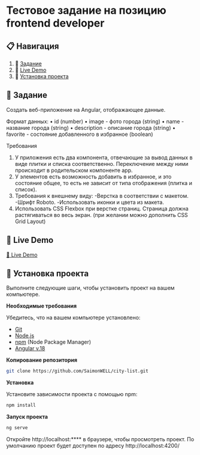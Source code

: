 # Тестовое задание на позицию frontend developer

## 📋 <a name="table">Навигация</a>

1. 🚨 [Задание](#task)
2. 🚀 [Live Demo](#demo)
3. 🤸 [Установка проекта](#quick-start)

## <a name="task">🚨 Задание </a>

Создать веб-приложение на Angular, отображающее данные.

Формат данных:
• id (number)
• image - фото города (string)
• name - название города (string)
• description - описание города (string)
• favorite - состояние добавленного в избранное (boolean)

Требования
1. У приложения есть два компонента, отвечающие за вывод данных в виде плитки и
списка соответственно. Переключение между ними происходит в родительском
компоненте app.
2. У элементов есть возможность добавить в избранное, и это состояние общее, то
есть не зависит от типа отображения (плитка и список).
3. Требования к внешнему виду:
-Верстка в соответствии с макетом.
-Шрифт Roboto.
-Использовать иконки и цвета из макета.
4. Использовать CSS Flexbox при верстке страниц. Страница должна растягиваться во
весь экран. (при желании можно дополнить CSS Grid Layout)

 ## <a name="demo">🚀 Live Demo </a>
 
<a href="https://city-list-zeta.vercel.app/" target="_blank">🔴 Live Demo</a>

## <a name="quick-start">🤸 Установка проекта</a>

Выполните следующие шаги, чтобы установить проект на вашем компьютере.

**Необходимые требования**

Убедитесь, что на вашем компьютере установлено:

- [Git](https://git-scm.com/)
- [Node.js](https://nodejs.org/en)
- [npm](https://www.npmjs.com/) (Node Package Manager)
- [Angular v.18](https://angular.dev/)

**Копирование репозитория**

```bash
git clone https://github.com/SaimonWELL/city-list.git
```

**Установка**

Установите зависимости проекта с помощью npm:

```bash
npm install
```

**Запуск проекта**

```bash
ng serve
```

Откройте http://localhost:**** в браузере, чтобы просмотреть проект. По умолчанию проект будет доступен по адресу http://localhost:4200/

